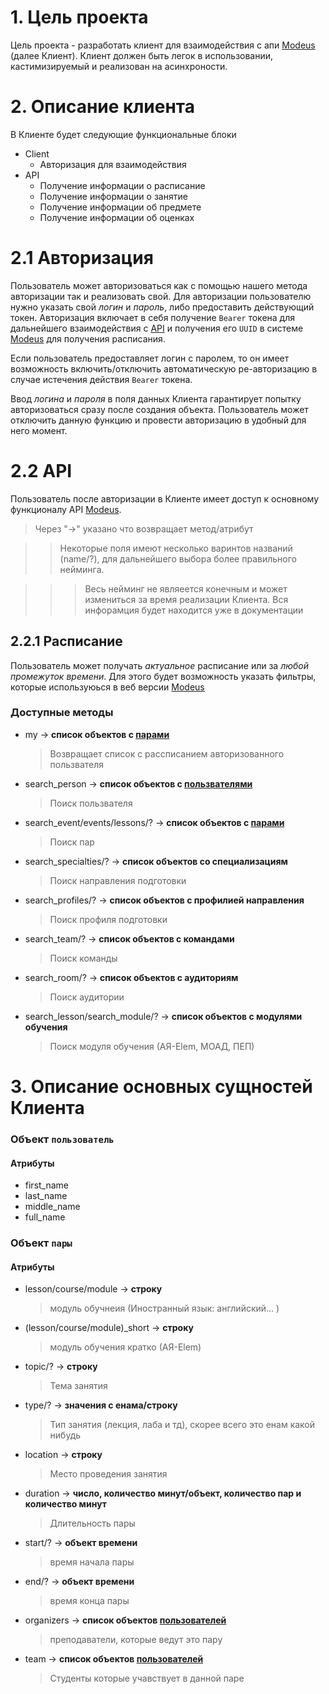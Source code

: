 # **1. Цель проекта**
Цель проекта - разработать клиент для взаимодействия с апи  [Modeus](https://utmn.modeus.org/) (далее Клиент). Клиент должен быть легок в использовании, кастимизируемый и реализован на асинхроности.

# **2. Описание клиента**

В Клиенте будет следующие функциональные блоки

* Client
  * Авторизация для взаимодействия
* API
  * Получение информации о расписание
  * Получение информации о занятие
  * Получение информации об предмете
  * Получение информации об оценках

# **2.1 Авторизация**

Пользователь может авторизоваться как с помощью нашего метода авторизации так и реализовать свой. Для авторизации пользователю нужно указать свой *логин* и *пароль*, либо предоставить действующий токен. Авторизация включает в себя получение `Bearer` токена для дальнейшего взаимодействия с [API](#2-описание-клиента) и получения его `UUID` в системе [Modeus](https://utmn.modeus.org/) для получения расписания.

Если пользователь предоставляет логин с паролем, то он имеет возможность включить/отключить автоматическую ре-авторизацию в случае истечения действия `Bearer` токена.

Ввод *логина* и *пароля* в поля данных Клиента гарантирует попытку авторизоваться сразу после создания объекта. Пользователь может отключить данную функцию и провести авторизацию в удобный для него момент.


# **2.2 API**

Пользователь после авторизации в Клиенте имеет доступ к основному функционалу API [Modeus](https://utmn.modeus.org/).

> Через "->" указано что возвращает метод/атрибут

>> Некоторые поля имеют несколько варинтов названий (name/?), для дальнейшего выбора более правильного нейминга.

>>> Весь нейминг не являеется конечным и может измениться за время реализации Клиента. Вся инфорамция будет находится уже в документации

## **2.2.1 Расписание**
Пользователь может получать *актуальное* расписание или за *любой промежуток времени*. Для этого будет возможность указать фильтры, которые используюься в веб версии [Modeus](https://utmn.modeus.org/)

### Доступные методы

* my -> **список объектов с [парами](#объект-пары)**
    >  Возвращает список с рассписанием авторизованного пользвателя
* search_person -> **список объектов с [пользвателями](#объект-пользователь)**
    > Поиск пользвателя  
* search_event/events/lessons/? -> **список объектов с [парами](#объект-пары)**
    > Поиск пар
* search_specialties/? -> **список объектов со специализациям**
    > Поиск направления подготовки
* search_profiles/? -> **список объектов с профилией направления**
    > Поиск профиля подготовки
* search_team/? -> **список объектов с командами**
    > Поиск команды
* search_room/? -> **список объектов с аудиториям**
    > Поиск аудитории
* search_lesson/search_module/? -> **список объектов с модулями обучения**
    > Поиск модуля обучения (АЯ-Elem, МОАД, ПЕП)

# **3. Описание основных сущностей Клиента**


### Объект ``пользователь``

#### Атрибуты
* first_name
* last_name
* middle_name
* full_name


### Объект ``пары``

#### Атрибуты
* lesson/course/module -> **строку**
    > модуль обучнеия (Иностранный язык: английский... )
* (lesson/course/module)_short -> **строку**
    > модуль обучения кратко (АЯ-Elem)
* topic/? -> **строку**
    > Тема занятия
* type/? -> **значения с енама/строку**
    > Тип занятия (лекция, лаба и тд), скорее всего это енам какой нибудь
* location -> **строку**
    > Место проведения занятия
* duration -> **число, количество минут/объект, количество пар и количество минут**
    > Длительность пары
* start/? -> **объект времени**
    > время начала пары
* end/? -> **объект времени**
    > время конца пары
* organizers -> **список объектов [пользователей](#объект-пользователь)**
    > преподаватели, которые ведут это пару
* team -> **список объектов [пользователей](#объект-пользователь)**
    > Студенты которые учавствует в данной паре
